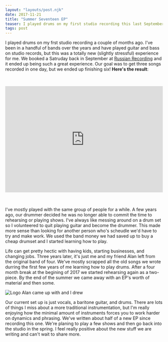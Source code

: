 ```yaml
---
layout: "layouts/post.njk"
date: 2017-11-21
title: "Summer Seventeen EP"
teaser: I played drums on my first studio recording this last September
tags: post
---
```

I played drums on my frst studio recording a couple of months ago. I've been in a handful of bands over the years and have played guitar and bass on studio records, but this was a totally new (slightly stressful) experience for me. We booked a Satruday back in September at [Russian Recording](http://www.russianrecording.com/) and it ended up being such a great experience. Our goal was to get three songs recorded in one day, but we ended up finishing six! **Here's the result**:

<p>
<iframe style="border: 0; width: 100%; height: 340px; margin-top: 2rem; margin-bottom: 2rem;" src="https://bandcamp.com/EmbeddedPlayer/album=2760125649/size=large/bgcol=ffffff/linkcol=0687f5/artwork=small/transparent=true/" seamless><a href="http://meandlevi.bandcamp.com/album/summer-seventeen">Summer Seventeen by Me &amp; Levi</a></iframe></p>

I've mostly played with the same group of people for a while. A few years ago, our drummer decided he was no longer able to commit the time to rehearsing or playing shows. I've always like messing around on a drum set so I volunteered to quit playing guitar and become the drummer. This made more sense than looking for another person who's scheudle we'd have to try and make work. We used the band money we had saved up to buy a cheap drumset and I started learning how to play.

Life can get pretty hectic with having kids, starting businesses, and changing jobs. Three years later, it's just me and my friend Alan left from the original band of four. We've mostly scrapped all the old songs we wrote durring the first few years of me learning how to play drums. After a four month break at the begining of 2017 we started rehearsing again as a two-piece. By the end of the summer we came away with an EP's worth of material and then some.

![Logo Alan came up with and I drew](https://s3.amazonaws.com/static.levimcg.com/notes/summer-seventeen/meandlevi-logo.png)

Our current set up is just vocals, a baritone guitar, and drums. There are lots of things I miss about a more traditional instrumentation, but I'm really enjoying how the minimal amount of instruments forces you to work harder on dynamics and phrasing. We've written about half of a new EP since recording this one. We're planing to play a few shows and then go back into the studio in the spring. I feel really positive about the new stuff we are writing and can't wait to share more.